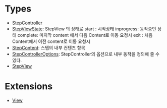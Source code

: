 # Types

  - [StepController](/Documentation/StepView/StepController)
  - [StepViewState](/Documentation/StepView/StepViewState):
    StepView 의 상태로
    start : 시작상태
    inprogress: 동작중인 상태
    complete: 마지막 content 에서 다음 Content로 이동 요청시
    exit : 처음 Content에서 이전 content로 이동 요청시
  - [StepContent](/Documentation/StepView/StepContent):
    스탭의 내부 컨텐츠 항목
  - [StepControllerOptions](/Documentation/StepView/StepControllerOptions):
    StepController의 옵션으로 내부 동작을 정의해 줄 수 있다.
  - [StepView](/Documentation/StepView/StepView)

# Extensions

  - [View](/Documentation/StepView/View)
